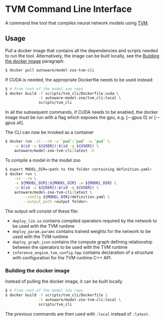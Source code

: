 # TVM Command Line Interface

A command line tool that compiles neural network models using
[TVM](https://github.com/apache/incubator-tvm).

## Usage

Pull a docker image that contains all the dependencies and scripts needed to run
the tool. Alternatively, the image can be built locally, see the
[Building the docker image](#building-the-docker-image) paragraph.

```bash
$ docker pull autoware/model-zoo-tvm-cli
```

If CUDA is needed, the appropriate Dockerfile needs to be used instead:

```bash
$ # From root of the model zoo repo
$ docker build -f scripts/tvm_cli/Dockerfile.cuda \
               -t autoware-model-zoo/tvm_cli:local \
               scripts/tvm_cli
```

In all the subsequent commands, if CUDA needs to be enabled, the docker image
must be run with a flag which exposes the gpu, e.g. [--gpus 0] or [--gpus all].

The CLI can now be invoked as a container

```bash
$ docker run -it --rm -v `pwd`:`pwd` -w `pwd` \
    -u $(id -u ${USER}):$(id -g ${USER}) \
    autoware/model-zoo-tvm-cli:latest -h
```

To compile a model in the model zoo

```bash
$ export MODEL_DIR=<path to the folder containing definition.yaml>
$ docker run \
    -it --rm \
    -v ${MODEL_DIR}:${MODEL_DIR} -w ${MODEL_DIR} \
    -u $(id -u ${USER}):$(id -g ${USER}) \
    autoware/model-zoo-tvm-cli:latest \
        --config ${MODEL_DIR}/definition.yaml \
        --output_path <output folder>
```

The output will consist of these file:

- `deploy_lib.so` contains compiled operators required by the network to be used
  with the TVM runtime
- `deploy_param.params` contains trained weights for the network to be used with
  the TVM runtime
- `deploy_graph.json` contains the compute graph defining relationship between
  the operators to be used with the TVM runtime
- `inference_engine_tvm_config.hpp` contains declaration of a structure with
  configuration for the TVM runtime C++ API.

### Building the docker image

Instead of pulling the docker image, it can be built locally.

```bash
$ # From root of the model zoo repo
$ docker build -f scripts/tvm_cli/Dockerfile \
               -t autoware/model-zoo-tvm-cli:local \
               scripts/tvm_cli
```

The previous commands are then used with `:local` instead of `:latest`.